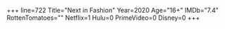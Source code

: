 +++
line=722
Title="Next in Fashion"
Year=2020
Age="16+"
IMDb="7.4"
RottenTomatoes=""
Netflix=1
Hulu=0
PrimeVideo=0
Disney=0
+++

